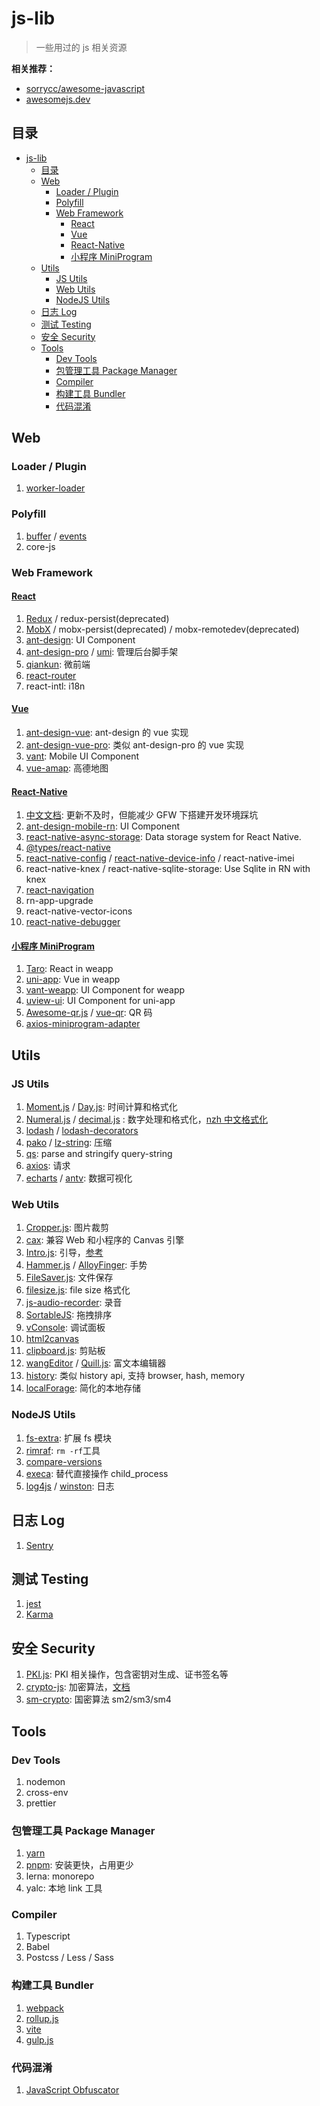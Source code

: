 # js-lib

> 一些用过的 js 相关资源

**相关推荐：**

- [sorrycc/awesome-javascript](https://github.com/sorrycc/awesome-javascript)
- [awesomejs.dev](https://awesomejs.dev/)

## 目录

- [js-lib](#js-lib)
  - [目录](#目录)
  - [Web](#web)
    - [Loader / Plugin](#loader--plugin)
    - [Polyfill](#polyfill)
    - [Web Framework](#web-framework)
      - [React](#react)
      - [Vue](#vue)
      - [React-Native](#react-native)
      - [小程序 MiniProgram](#小程序-miniprogram)
  - [Utils](#utils)
    - [JS Utils](#js-utils)
    - [Web Utils](#web-utils)
    - [NodeJS Utils](#nodejs-utils)
  - [日志 Log](#日志-log)
  - [测试 Testing](#测试-testing)
  - [安全 Security](#安全-security)
  - [Tools](#tools)
    - [Dev Tools](#dev-tools)
    - [包管理工具 Package Manager](#包管理工具-package-manager)
    - [Compiler](#compiler)
    - [构建工具 Bundler](#构建工具-bundler)
    - [代码混淆](#代码混淆)

## Web

### Loader / Plugin

1. [worker-loader](https://www.npmjs.com/package/worker-loader)

### Polyfill

1. [buffer](https://www.npmjs.com/package/buffer) / [events](https://www.npmjs.com/package/events)
2. core-js

### Web Framework

#### [React](https://reactjs.org/)

1.  [Redux](https://redux.js.org/) / redux-persist(deprecated)
2.  [MobX](https://mobx.js.org) / mobx-persist(deprecated) / mobx-remotedev(deprecated)
3.  [ant-design](https://ant.design/): UI Component
4.  [ant-design-pro](https://pro.ant.design) / [umi](https://umijs.org/): 管理后台脚手架
5.  [qiankun](https://qiankun.umijs.org/zh): 微前端
6.  [react-router](https://reactrouter.com)
7.  react-intl: i18n

#### [Vue](https://vuejs.org/)

1. [ant-design-vue](https://github.com/vueComponent/ant-design-vue): ant-design 的 vue 实现
2. [ant-design-vue-pro](https://github.com/vueComponent/ant-design-vue-pro): 类似 ant-design-pro 的 vue 实现
3. [vant](https://vant-ui.github.io): Mobile UI Component
4. [vue-amap](https://github.com/ElemeFE/vue-amap): 高德地图

#### [React-Native](https://reactnative.dev/)

1. [中文文档](https://reactnative.cn/): 更新不及时，但能减少 GFW 下搭建开发环境踩坑
2. [ant-design-mobile-rn](https://github.com/ant-design/ant-design-mobile-rn): UI Component
3. [react-native-async-storage](https://github.com/react-native-async-storage/async-storage): Data storage system for React Native.
4. [@types/react-native](https://www.npmjs.com/package/@types/react-native)
5. [react-native-config](https://github.com/luggit/react-native-config) / [react-native-device-info](https://github.com/react-native-device-info/react-native-device-info) / react-native-imei
6. react-native-knex / react-native-sqlite-storage: Use Sqlite in RN with knex
7. [react-navigation](https://github.com/react-navigation/react-navigation)
8. rn-app-upgrade
9. react-native-vector-icons
10. [react-native-debugger](https://github.com/jhen0409/react-native-debugger)

#### [小程序 MiniProgram](https://developers.weixin.qq.com/miniprogram/dev/framework/)

1. [Taro](https://github.com/NervJS/taro): React in weapp
2. [uni-app](https://github.com/dcloudio/uni-app): Vue in weapp
3. [vant-weapp](https://youzan.github.io/vant-weapp): UI Component for weapp
4. [uview-ui](https://www.uviewui.com/): UI Component for uni-app
5. [Awesome-qr.js](https://github.com/SumiMakito/Awesome-qr.js) / [vue-qr](https://github.com/Binaryify/vue-qr): QR 码
6. [axios-miniprogram-adapter](https://github.com/bigmeow/axios-miniprogram-adapter)

## Utils

### JS Utils

1. [Moment.js](https://momentjs.com/) / [Day.js](https://day.js.org/): 时间计算和格式化
2. [Numeral.js](http://numeraljs.com/) / [decimal.js](https://github.com/MikeMcl/decimal.js) : 数字处理和格式化，[nzh 中文格式化](https://www.npmjs.com/package/nzh)
3. [lodash](https://lodash.com/) / [lodash-decorators](https://www.npmjs.com/package/lodash-decorators)
4. [pako](https://www.npmjs.com/package/pako) / [lz-string](https://www.npmjs.com/package/lz-string): 压缩
5. [qs](https://www.npmjs.com/package/qs): parse and stringify query-string
6. [axios](https://www.npmjs.com/package/axios): 请求
7. [echarts](https://echarts.apache.org) / [antv](https://antv.vision): 数据可视化

### Web Utils

1. [Cropper.js](https://fengyuanchen.github.io/cropperjs): 图片裁剪
2. [cax](https://github.com/dntzhang/cax): 兼容 Web 和小程序的 Canvas 引擎
3. [Intro.js](https://introjs.com/): 引导，[参考](https://juejin.cn/post/6844904128393510919)
4. [Hammer.js](https://hammerjs.github.io/) / [AlloyFinger](https://github.com/AlloyTeam/AlloyFinger): 手势
5. [FileSaver.js](https://github.com/eligrey/FileSaver.js): 文件保存
6. [filesize.js](https://github.com/avoidwork/filesize.js): file size 格式化
7. [js-audio-recorder](https://github.com/2fps/recorder): 录音
8. [SortableJS](http://sortablejs.github.io/Sortable/): 拖拽排序
9. [vConsole](https://github.com/Tencent/vConsole): 调试面板
10. [html2canvas](https://github.com/niklasvh/html2canvas)
11. [clipboard.js](https://github.com/zenorocha/clipboard.js): 剪贴板
12. [wangEditor](https://www.wangeditor.com/) / [Quill.js](https://quilljs.com/): 富文本编辑器
13. [history](https://github.com/remix-run/history): 类似 history api, 支持 browser, hash, memory
14. [localForage](https://github.com/localForage/localForage): 简化的本地存储

### NodeJS Utils

1. [fs-extra](https://juejin.cn/post/6844903641594216455): 扩展 fs 模块
2. [rimraf](https://www.npmjs.com/package/rimraf): `rm -rf`工具
3. [compare-versions](https://www.npmjs.com/package/compare-versions)
4. [execa](https://www.npmjs.com/package/execa): 替代直接操作 child_process
5. [log4js](https://github.com/log4js-node/log4js-node) / [winston](https://github.com/winstonjs/winston): 日志

## 日志 Log

1. [Sentry](https://sentry.io)

## 测试 Testing

1. [jest](https://jestjs.io/)
2. [Karma](https://karma-runner.github.io/)

## 安全 Security

1. [PKI.js](https://pkijs.org/): PKI 相关操作，包含密钥对生成、证书签名等
2. [crypto-js](https://github.com/brix/crypto-js): 加密算法，[文档](https://cryptojs.gitbook.io/docs/)
3. [sm-crypto](https://github.com/JuneAndGreen/sm-crypto): 国密算法 sm2/sm3/sm4

## Tools

### Dev Tools

1. nodemon
2. cross-env
3. prettier

### 包管理工具 Package Manager

1. [yarn](https://yarnpkg.com/)
2. [pnpm](https://pnpm.io/): 安装更快，占用更少
3. lerna: monorepo
4. yalc: 本地 link 工具

### Compiler

1. Typescript
2. Babel
3. Postcss / Less / Sass

### 构建工具 Bundler

1. [webpack](https://webpack.js.org/)
2. [rollup.js](https://rollupjs.org)
3. [vite](https://vitejs.dev/)
4. [gulp.js](https://gulpjs.com/)

### 代码混淆

1. [JavaScript Obfuscator](https://obfuscator.io/)
